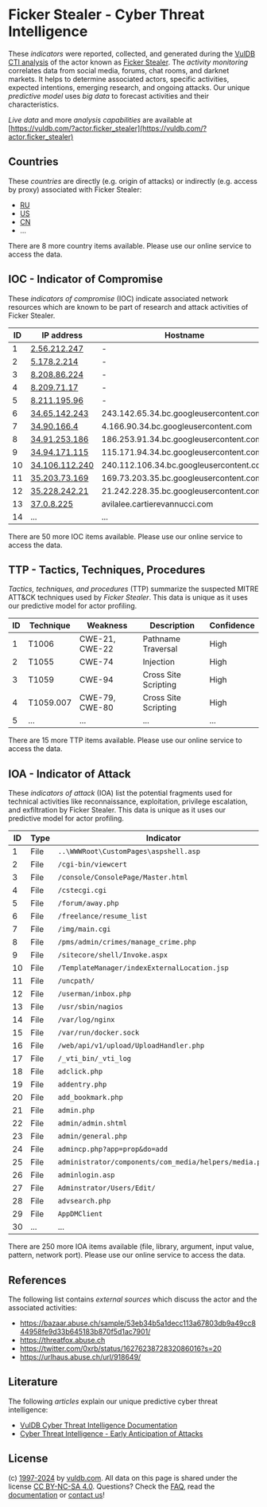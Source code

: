 # Ficker Stealer - Cyber Threat Intelligence

These _indicators_ were reported, collected, and generated during the [VulDB CTI analysis](https://vuldb.com/?kb.cti) of the actor known as [Ficker Stealer](https://vuldb.com/?actor.ficker_stealer). The _activity monitoring_ correlates data from social media, forums, chat rooms, and darknet markets. It helps to determine associated actors, specific activities, expected intentions, emerging research, and ongoing attacks. Our unique _predictive model_ uses _big data_ to forecast activities and their characteristics.

_Live data_ and more _analysis capabilities_ are available at [https://vuldb.com/?actor.ficker_stealer](https://vuldb.com/?actor.ficker_stealer)

## Countries

These _countries_ are directly (e.g. origin of attacks) or indirectly (e.g. access by proxy) associated with Ficker Stealer:

* [RU](https://vuldb.com/?country.ru)
* [US](https://vuldb.com/?country.us)
* [CN](https://vuldb.com/?country.cn)
* ...

There are 8 more country items available. Please use our online service to access the data.

## IOC - Indicator of Compromise

These _indicators of compromise_ (IOC) indicate associated network resources which are known to be part of research and attack activities of Ficker Stealer.

ID | IP address | Hostname | Campaign | Confidence
-- | ---------- | -------- | -------- | ----------
1 | [2.56.212.247](https://vuldb.com/?ip.2.56.212.247) | - | - | High
2 | [5.178.2.214](https://vuldb.com/?ip.5.178.2.214) | - | - | High
3 | [8.208.86.224](https://vuldb.com/?ip.8.208.86.224) | - | - | High
4 | [8.209.71.17](https://vuldb.com/?ip.8.209.71.17) | - | - | High
5 | [8.211.195.96](https://vuldb.com/?ip.8.211.195.96) | - | - | High
6 | [34.65.142.243](https://vuldb.com/?ip.34.65.142.243) | 243.142.65.34.bc.googleusercontent.com | - | Medium
7 | [34.90.166.4](https://vuldb.com/?ip.34.90.166.4) | 4.166.90.34.bc.googleusercontent.com | - | Medium
8 | [34.91.253.186](https://vuldb.com/?ip.34.91.253.186) | 186.253.91.34.bc.googleusercontent.com | - | Medium
9 | [34.94.171.115](https://vuldb.com/?ip.34.94.171.115) | 115.171.94.34.bc.googleusercontent.com | - | Medium
10 | [34.106.112.240](https://vuldb.com/?ip.34.106.112.240) | 240.112.106.34.bc.googleusercontent.com | - | Medium
11 | [35.203.73.169](https://vuldb.com/?ip.35.203.73.169) | 169.73.203.35.bc.googleusercontent.com | - | Medium
12 | [35.228.242.21](https://vuldb.com/?ip.35.228.242.21) | 21.242.228.35.bc.googleusercontent.com | - | Medium
13 | [37.0.8.225](https://vuldb.com/?ip.37.0.8.225) | avilalee.cartierevannucci.com | - | High
14 | ... | ... | ... | ...

There are 50 more IOC items available. Please use our online service to access the data.

## TTP - Tactics, Techniques, Procedures

_Tactics, techniques, and procedures_ (TTP) summarize the suspected MITRE ATT&CK techniques used by _Ficker Stealer_. This data is unique as it uses our predictive model for actor profiling.

ID | Technique | Weakness | Description | Confidence
-- | --------- | -------- | ----------- | ----------
1 | T1006 | CWE-21, CWE-22 | Pathname Traversal | High
2 | T1055 | CWE-74 | Injection | High
3 | T1059 | CWE-94 | Cross Site Scripting | High
4 | T1059.007 | CWE-79, CWE-80 | Cross Site Scripting | High
5 | ... | ... | ... | ...

There are 15 more TTP items available. Please use our online service to access the data.

## IOA - Indicator of Attack

These _indicators of attack_ (IOA) list the potential fragments used for technical activities like reconnaissance, exploitation, privilege escalation, and exfiltration by Ficker Stealer. This data is unique as it uses our predictive model for actor profiling.

ID | Type | Indicator | Confidence
-- | ---- | --------- | ----------
1 | File | `..\WWWRoot\CustomPages\aspshell.asp` | High
2 | File | `/cgi-bin/viewcert` | High
3 | File | `/console/ConsolePage/Master.html` | High
4 | File | `/cstecgi.cgi` | Medium
5 | File | `/forum/away.php` | High
6 | File | `/freelance/resume_list` | High
7 | File | `/img/main.cgi` | High
8 | File | `/pms/admin/crimes/manage_crime.php` | High
9 | File | `/sitecore/shell/Invoke.aspx` | High
10 | File | `/TemplateManager/indexExternalLocation.jsp` | High
11 | File | `/uncpath/` | Medium
12 | File | `/userman/inbox.php` | High
13 | File | `/usr/sbin/nagios` | High
14 | File | `/var/log/nginx` | High
15 | File | `/var/run/docker.sock` | High
16 | File | `/web/api/v1/upload/UploadHandler.php` | High
17 | File | `/_vti_bin/_vti_log` | High
18 | File | `adclick.php` | Medium
19 | File | `addentry.php` | Medium
20 | File | `add_bookmark.php` | High
21 | File | `admin.php` | Medium
22 | File | `admin/admin.shtml` | High
23 | File | `admin/general.php` | High
24 | File | `admincp.php?app=prop&do=add` | High
25 | File | `administrator/components/com_media/helpers/media.php` | High
26 | File | `adminlogin.asp` | High
27 | File | `Adminstrator/Users/Edit/` | High
28 | File | `advsearch.php` | High
29 | File | `AppDMClient` | Medium
30 | ... | ... | ...

There are 250 more IOA items available (file, library, argument, input value, pattern, network port). Please use our online service to access the data.

## References

The following list contains _external sources_ which discuss the actor and the associated activities:

* https://bazaar.abuse.ch/sample/53eb34b5a1decc113a67803db9a49cc844958fe9d33b645183b870f5d1ac7901/
* https://threatfox.abuse.ch
* https://twitter.com/0xrb/status/1627623872832086016?s=20
* https://urlhaus.abuse.ch/url/918649/

## Literature

The following _articles_ explain our unique predictive cyber threat intelligence:

* [VulDB Cyber Threat Intelligence Documentation](https://vuldb.com/?kb.cti)
* [Cyber Threat Intelligence - Early Anticipation of Attacks](https://www.scip.ch/en/?labs.20201022)

## License

(c) [1997-2024](https://vuldb.com/?kb.changelog) by [vuldb.com](https://vuldb.com/?kb.about). All data on this page is shared under the license [CC BY-NC-SA 4.0](https://creativecommons.org/licenses/by-nc-sa/4.0/). Questions? Check the [FAQ](https://vuldb.com/?kb.faq), read the [documentation](https://vuldb.com/?kb) or [contact us](https://vuldb.com/?contact)!
